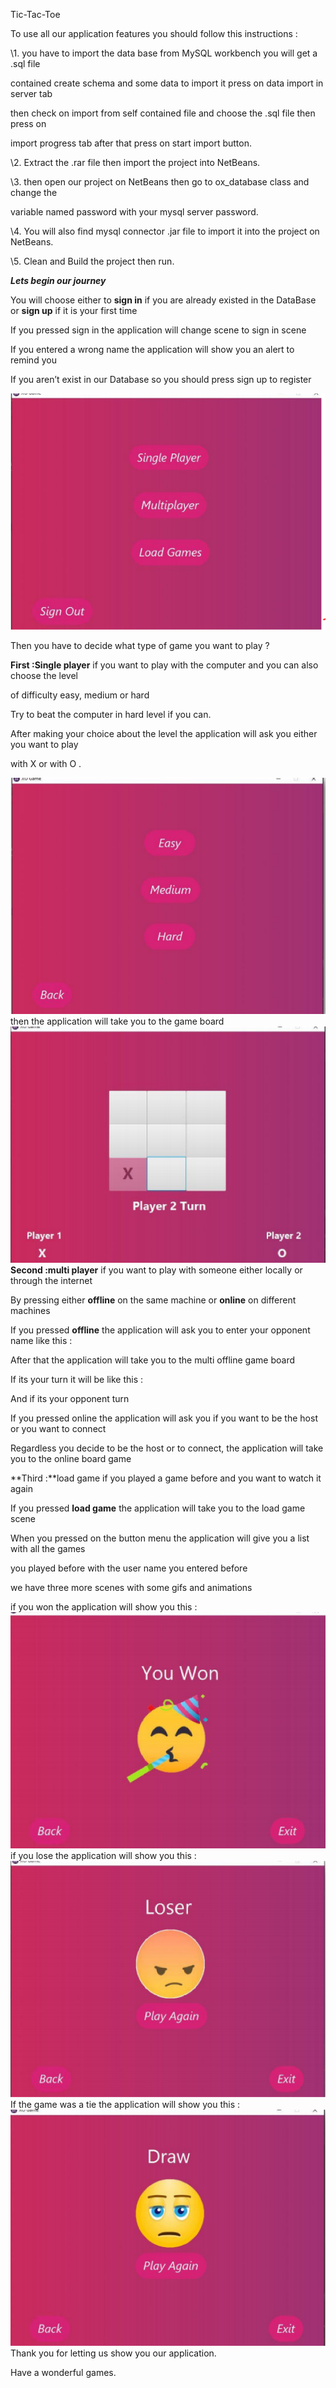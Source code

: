 ﻿Tic-Tac-Toe

To use all our application features you should follow this instructions :

\1. you have to import the data base from MySQL workbench you will get a .sql file

contained create schema and some data to import it press on data import in server tab

then check on import from self contained file and choose the .sql file then press on

import progress tab after that press on start import button.

\2. Extract the .rar file then import the project into NetBeans.

\3. then open our project on NetBeans then go to ox\_database class and change the

variable named password with your mysql server password.

\4. You will also find mysql connector .jar file to import it into the project on NetBeans.

\5. Clean and Build the project then run.

***Lets begin our journey***

You will choose either to **sign in** if you are already existed in the DataBase or **sign up** if it is your first time

If you pressed sign in the application will change scene to sign in scene

If you entered a wrong name the application will show you an alert to remind you 

If you aren’t exist in our Database so you should press sign up to register 

![ ](images/6.png)

Then you have to decide what type of game you want to play ?

**First :Single player** if you want to play with the computer and you can also choose the level

of difficulty easy, medium or hard

Try to beat the computer in hard level if you can.

After making your choice about the level the application will ask you either you want to play

with X or with O .

![ ](images/7.png)
then the application will take you to the game board
![ ](images/4.png)
**Second :multi player** if you want to play with someone either locally or through the internet

By pressing either **offline** on the same machine or **online** on different machines

If you pressed **offline** the application will ask you to enter your opponent name like this :

After that the application will take you to the multi offline game board

If its your turn it will be like this :

And if its your opponent turn 

If you pressed online the application will ask you if you want to be the host or you want to connect

Regardless you decide to be the host or to connect, the application will take you to the online board game

**Third :**load game if you played a game before and you want to watch it again

If you pressed **load game** the application will take you to the load game scene

When you pressed on the button menu the application will give you a list with all the games

you played before with the user name you entered before

we have three more scenes with some gifs and animations

if you won the application will show you this :
![ ](images/3.png)
if you lose the application will show you this :
![ ](images/2.png)
If the game was a tie the application will show you this :
![ ](images/1.png)
Thank you for letting us show you our application.

Have a wonderful games.

